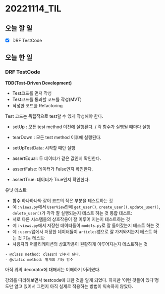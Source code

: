 
# 20221114_TIL
## 오늘 할 일
- [X] DRF TestCode

## 오늘 한 일
### DRF TestCode
**TDD(Test-Driven Development)**
- Test코드를 먼저 작성
- Test코드를 통과할 코드를 작성(MVT)
- 작성한 코드를 Refactoring

Test 코드는 독립적으로 test할 수 있게 작성해야 한다.
- setUp : 모든 test method 이전에 실행된다. / 각 함수가 실행될 때마다 실행
- tearDown : 모든 test method 이후에 실행된다.
- setUpTestData: 시작할 때만 실행

- assertEqual: 두 데이터가 같은 값인지 확인한다.
- assertFalse: 데이터가 False인지 확인한다.
- assertTrue: 데이터가 True인지 확인한다.


유닛 테스트: 
- 함수 하나하나와 같이 코드의 작은 부분을 테스트하는 것
- 예 : `views.py`에서 `UserView`안에 `get_user()`, `create_user()`, `update_user()`, `delete_user()`가 각각 잘 실행되는지 테스트 하는 것
통합 테스트: 
- 서로 다른 시스템들의 상호작용이 잘 이루어 지는지 테스트하는 것
- 예 : `views.py`에서 저장한 데이터들이 `models.py`로 잘 들어갔는지 테스트 하는 것
- 예 : `users`앱에서 저장한 데이터들이 `articles`앱으로 잘 가져와지는지 테스트 하는 것
기능 테스트: 
- 사용자와 어플리케이션의 상호작용이 원활하게 이루어지는지 테스트하는 것

```
- @class method: class의 인수가 된다.
- @static method: 별개의 기능 함수
```
아직 위의 decorator에 대해서는 이해하기 어려웠다.

강의를 따라해보면서 testcode에 대한 것을 알게 되었다.
하지만 '이런 것들이 있다'정도만 알고 있어서 그런지 아직 실제로 적용하는 방법이 익숙하지 않았다.